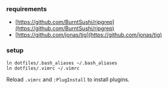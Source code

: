 ### requirements

- [https://github.com/BurntSushi/ripgrep](https://github.com/BurntSushi/ripgrep)
- [https://github.com/jonas/tig](https://github.com/jonas/tig)


### setup

~~~
ln dotfiles/.bash_aliases ~/.bash_aliases
ln dotfiles/.vimrc ~/.vimrc
~~~

Reload `.vimrc` and `:PlugInstall` to install plugins.
